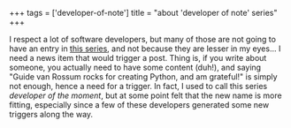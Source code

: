 +++
tags = ['developer-of-note']
title = "about 'developer of note' series"
+++

I respect a lot of software developers, but many of those are not going
to have an entry in [this series], and not because they are lesser in my
eyes\... I need a news item that would trigger a post. Thing is, if you
write about someone, you actually need to have some content (duh!), and
saying \"Guide van Rossum rocks for creating Python, and am grateful!\"
is simply not enough, hence a need for a trigger. In fact, I used to
call this series *developer of the moment*, but at some point felt that
the new name is more fitting, especially since a few of these developers
generated some new triggers along the way.

  [this series]: http://tshepang.net/tags#developer-of-note-ref
